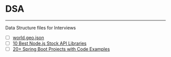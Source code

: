 # DSA
---
Data Structure files for Interviews

- [ ] [world.geo.json](https://github.com/johan/world.geo.json)
- [ ] [10 Best Node.js Stock API Libraries](https://openbase.com/categories/js/best-nodejs-stock-api-libraries)
- [ ] [20+ Spring Boot Projects with Code Examples](https://www.springboottutorial.com/spring-boot-projects-with-code-examples)
